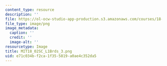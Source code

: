 ```yaml
---
content_type: resource
description: ''
file: https://ol-ocw-studio-app-production.s3.amazonaws.com/courses/18-02sc-multivariable-calculus-fall-2010/e71c034bf2ca1f355819a0ae4c352da5_MIT18_02SC_L1Brds_3.png
file_type: image/png
image_metadata:
  caption: ''
  credit: ''
  image-alt: ''
resourcetype: Image
title: MIT18_02SC_L1Brds_3.png
uid: e71c034b-f2ca-1f35-5819-a0ae4c352da5
---
```


